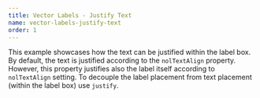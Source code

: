 ```yaml
---
title: Vector Labels - Justify Text
name: vector-labels-justify-text
order: 1
---
```


This example showcases how the text can be justified within the label box. 
By default, the text is justified according to the `nolTextAlign` property. 
However, this property justifies also the label itself according to `nolTextAlign` 
setting. To decouple the label placement from text placement (within the label box) 
use `justify`.

